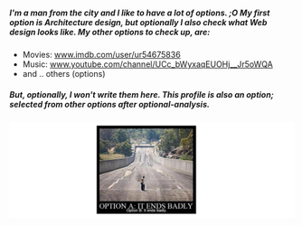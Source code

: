 

<!--
**willet26/willet26** is a ✨ _special_ ✨ repository because its `README.md` (this file) appears on your GitHub profile.

Here are some ideas to get you started:

- 🔭 I’m currently working on ...
- 🌱 I’m currently learning ...
- 👯 I’m looking to collaborate on ...
- 🤔 I’m looking for help with ...
- 💬 Ask me about ...
- 📫 How to reach me: ...
- 😄 Pronouns: ...
- ⚡ Fun fact: ...

### Hi there 👋
-->
##### I'm a man from the city and I like to have a lot of options. ;O My first option is Architecture design, but optionally I also check what Web design looks like. My other options to check up, are:
- Movies: www.imdb.com/user/ur54675836
- Music: www.youtube.com/channel/UCc_bWyxaqEUOHj__Jr5oWQA
- and .. others (options)
##### But, optionally, I won't write them here. This profile is also an option; selected from other options after optional-analysis.

![preview](./images-view/option-a&b.png)
